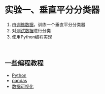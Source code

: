 # 实验一、垂直平分分类器

1. 由[训练数据](https://github.com/mercier111/Data_mining_2021/blob/main/data/2021_0325/data/train.txt)，训练一个垂直平分分类器
2. 对[测试数据](https://github.com/mercier111/Data_mining_2021/blob/main/data/2021_0325/data/test.txt)进行分类
3. 使用Python编程实现

&nbsp;
&nbsp;
&nbsp;
&nbsp;
&nbsp;
&nbsp;

## 一些编程教程

* [Python](https://www.kaggle.com/learn/python)
* [pandas](https://www.kaggle.com/learn/pandas)
* [数据可视化](https://www.kaggle.com/learn/data-visualization)

